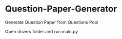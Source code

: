 # Question-Paper-Generator
Generate Question Paper from Questions Pool

Open drivers folder and run main.py
